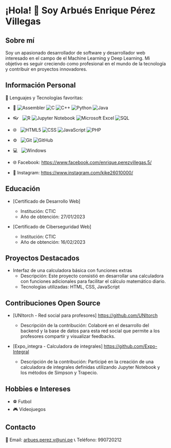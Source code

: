 # ¡Hola! 👋 Soy Arbués Enrique Pérez Villegas

## Sobre mí
Soy un apasionado desarrollador de software y desarrollador web interesado en el campo de el Machine Learning y Deep Learning. Mi objetivo es seguir creciendo como profesional en el mundo de la tecnología y contribuir en proyectos innovadores.

## Información Personal

🚀 Lenguajes y Tecnologías favoritas:
- :space_invader:
  ![Assembler](https://img.shields.io/badge/Assembler-008080?style=for-the-badge&logo=assemblyscript&logoColor=white)
  ![C](https://img.shields.io/badge/C-blue?style=for-the-badge&logo=c&logoColor=white)
  ![C++](https://img.shields.io/badge/C++-blue?style=for-the-badge&logo=c%2B%2B&logoColor=white)
  ![Python](https://img.shields.io/badge/Python-14354C?style=for-the-badge&logo=python&logoColor=white)
  ![Java](https://img.shields.io/badge/java-%23ED8B00.svg?style=for-the-badge&logo=openjdk&logoColor=white)
- 👓 &nbsp;
  ![R](https://img.shields.io/badge/r-%23276DC3.svg?style=for-the-badge&logo=r&logoColor=white)
  ![Jupyter Notebook](https://img.shields.io/badge/jupyter-%23FA0F00.svg?style=for-the-badge&logo=jupyter&logoColor=white)
  ![Microsoft Excel](https://img.shields.io/badge/Microsoft_Excel-217346?style=for-the-badge&logo=microsoft-excel&logoColor=white)
  ![SQL](https://img.shields.io/badge/SQL-4479A1?style=for-the-badge&logo=postgresql&logoColor=white)

- 🌐 &nbsp;
  ![HTML5](https://img.shields.io/badge/HTML5-E34F26?style=for-the-badge&logo=html5&logoColor=white)
  ![CSS](https://img.shields.io/badge/CSS-239120?&style=for-the-badge&logo=css3&logoColor=white)
  ![JavaScript](https://img.shields.io/badge/JavaScript-black?style=for-the-badge&logo=javascript&logoColor=F7DF1E)
  ![PHP](https://img.shields.io/badge/PHP-777BB4?style=for-the-badge&logo=php&logoColor=white)

- ⚙️ &nbsp;
  ![Git](https://img.shields.io/badge/Git-F05032?style=for-the-badge&logo=git&logoColor=white)
  ![GitHub](https://img.shields.io/badge/GitHub-100000?style=for-the-badge&logo=github&logoColor=white)
- 💻 &nbsp;
  ![Windows](https://img.shields.io/badge/Windows-0078D6?style=for-the-badge&logo=windows&logoColor=white)
  </p>
- 🌐 Facebook: https://www.facebook.com/enrique.perezvillegas.5/
- 📸 Instagram: https://www.instagram.com/kike26010000/

## Educación

- [Certificado de Desarrollo Web]
  - Institución: CTIC
  - Año de obtención: 27/01/2023
  
- [Certificado de Ciberseguridad Web]
  - Institución: CTIC
  - Año de obtención: 16/02/2023

## Proyectos Destacados

- Interfaz de una calculadora básica con funciones extras
  - Descripción: Este proyecto consistió en desarrollar una calculadora con funciones adicionales para facilitar el cálculo matemático diario.
  - Tecnologías utilizadas: HTML, CSS, JavaScript

## Contribuciones Open Source

- [UNItorch - Red social para profesores] https://github.com/UNItorch
  - Descripción de la contribución: Colaboré en el desarrollo del backend y la base de datos para esta red social que permite a los profesores compartir y visualizar feedbacks.
  
- [Expo_integra - Calculadora de integrales] https://github.com/Expo-Integral
  - Descripción de la contribución: Participé en la creación de una calculadora de integrales definidas utilizando Jupyter Notebook y los métodos de Simpson y Trapecio.

## Hobbies e Intereses

- ⚽️ Futbol
- 🎮 Videojuegos

## Contacto

📧 Email: arbues.perez.v@uni.pe
📞 Teléfono: 990720212


